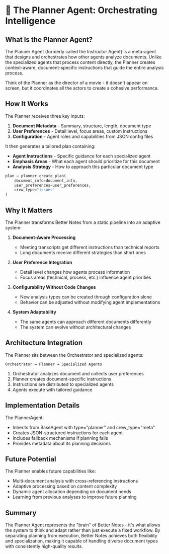 # 🧭 The Planner Agent: Orchestrating Intelligence

## What Is the Planner Agent?

The Planner Agent (formerly called the Instructor Agent) is a meta-agent that designs and orchestrates how other agents analyze documents. Unlike the specialized agents that process content directly, the Planner creates context-aware, document-specific instructions that guide the entire analysis process.

Think of the Planner as the director of a movie - it doesn't appear on screen, but it coordinates all the actors to create a cohesive performance.

## How It Works

The Planner receives three key inputs:
1. **Document Metadata** - Summary, structure, length, document type
2. **User Preferences** - Detail level, focus areas, custom instructions
3. **Configuration** - Agent roles and capabilities from JSON config files

It then generates a tailored plan containing:
- **Agent Instructions** - Specific guidance for each specialized agent
- **Emphasis Areas** - What each agent should prioritize for this document
- **Analysis Strategy** - How to approach this particular document type

```python
plan = planner.create_plan(
    document_info=document_info,
    user_preferences=user_preferences,
    crew_type="issues"
)
```

## Why It Matters

The Planner transforms Better Notes from a static pipeline into an adaptive system:

1. **Document-Aware Processing**
   - Meeting transcripts get different instructions than technical reports
   - Long documents receive different strategies than short ones

2. **User Preference Integration**
   - Detail level changes how agents process information
   - Focus areas (technical, process, etc.) influence agent priorities

3. **Configurability Without Code Changes**
   - New analysis types can be created through configuration alone
   - Behavior can be adjusted without modifying agent implementations

4. **System Adaptability**
   - The same agents can approach different documents differently
   - The system can evolve without architectural changes

## Architecture Integration

The Planner sits between the Orchestrator and specialized agents:

```
Orchestrator → Planner → Specialized Agents
```

1. Orchestrator analyzes document and collects user preferences
2. Planner creates document-specific instructions
3. Instructions are distributed to specialized agents
4. Agents execute with tailored guidance

## Implementation Details

The PlannerAgent:
- Inherits from BaseAgent with type="planner" and crew_type="meta"
- Creates JSON-structured instructions for each agent
- Includes fallback mechanisms if planning fails
- Provides metadata about its planning decisions

## Future Potential

The Planner enables future capabilities like:
- Multi-document analysis with cross-referencing instructions
- Adaptive processing based on content complexity
- Dynamic agent allocation depending on document needs
- Learning from previous analyses to improve future planning

## Summary

The Planner Agent represents the "brain" of Better Notes - it's what allows the system to think and adapt rather than just execute a fixed workflow. By separating planning from execution, Better Notes achieves both flexibility and specialization, making it capable of handling diverse document types with consistently high-quality results.